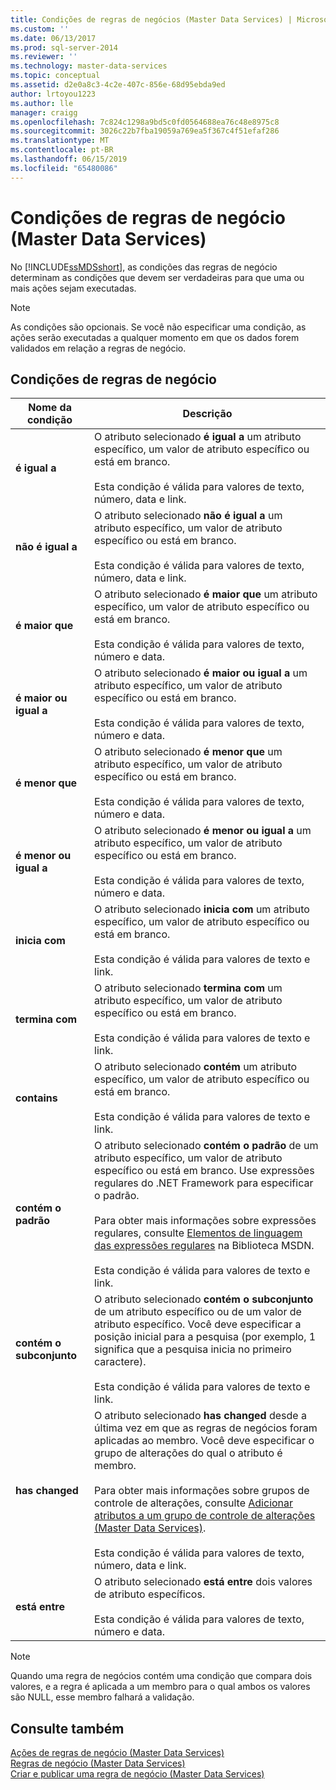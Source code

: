 ```yaml
---
title: Condições de regras de negócios (Master Data Services) | Microsoft Docs
ms.custom: ''
ms.date: 06/13/2017
ms.prod: sql-server-2014
ms.reviewer: ''
ms.technology: master-data-services
ms.topic: conceptual
ms.assetid: d2e0a8c3-4c2e-407c-856e-68d95ebda9ed
author: lrtoyou1223
ms.author: lle
manager: craigg
ms.openlocfilehash: 7c824c1298a9bd5c0fd0564688ea76c48e8975c8
ms.sourcegitcommit: 3026c22b7fba19059a769ea5f367c4f51efaf286
ms.translationtype: MT
ms.contentlocale: pt-BR
ms.lasthandoff: 06/15/2019
ms.locfileid: "65480086"
---
```

# <a name="business-rule-conditions-master-data-services"></a>Condições de regras de negócio (Master Data Services)
  No [!INCLUDE[ssMDSshort](../includes/ssmdsshort-md.md)], as condições das regras de negócio determinam as condições que devem ser verdadeiras para que uma ou mais ações sejam executadas.  
  
> [!NOTE]  
>  As condições são opcionais. Se você não especificar uma condição, as ações serão executadas a qualquer momento em que os dados forem validados em relação a regras de negócio.  
  
## <a name="business-rule-conditions"></a>Condições de regras de negócio  
  
|Nome da condição|Descrição|  
|--------------------|-----------------|  
|**é igual a**|O atributo selecionado **é igual a** um atributo específico, um valor de atributo específico ou está em branco.<br /><br /> Esta condição é válida para valores de texto, número, data e link.|  
|**não é igual a**|O atributo selecionado **não é igual a** um atributo específico, um valor de atributo específico ou está em branco.<br /><br /> Esta condição é válida para valores de texto, número, data e link.|  
|**é maior que**|O atributo selecionado **é maior que** um atributo específico, um valor de atributo específico ou está em branco.<br /><br /> Esta condição é válida para valores de texto, número e data.|  
|**é maior ou igual a**|O atributo selecionado **é maior ou igual a** um atributo específico, um valor de atributo específico ou está em branco.<br /><br /> Esta condição é válida para valores de texto, número e data.|  
|**é menor que**|O atributo selecionado **é menor que** um atributo específico, um valor de atributo específico ou está em branco.<br /><br /> Esta condição é válida para valores de texto, número e data.|  
|**é menor ou igual a**|O atributo selecionado **é menor ou igual a** um atributo específico, um valor de atributo específico ou está em branco.<br /><br /> Esta condição é válida para valores de texto, número e data.|  
|**inicia com**|O atributo selecionado **inicia com** um atributo específico, um valor de atributo específico ou está em branco.<br /><br /> Esta condição é válida para valores de texto e link.|  
|**termina com**|O atributo selecionado **termina com** um atributo específico, um valor de atributo específico ou está em branco.<br /><br /> Esta condição é válida para valores de texto e link.|  
|**contains**|O atributo selecionado **contém** um atributo específico, um valor de atributo específico ou está em branco.<br /><br /> Esta condição é válida para valores de texto e link.|  
|**contém o padrão**|O atributo selecionado **contém o padrão** de um atributo específico, um valor de atributo específico ou está em branco. Use expressões regulares do .NET Framework para especificar o padrão.<br /><br /> Para obter mais informações sobre expressões regulares, consulte [Elementos de linguagem das expressões regulares](https://go.microsoft.com/fwlink/?LinkId=164401) na Biblioteca MSDN.<br /><br /> Esta condição é válida para valores de texto e link.|  
|**contém o subconjunto**|O atributo selecionado **contém o subconjunto** de um atributo específico ou de um valor de atributo específico. Você deve especificar a posição inicial para a pesquisa (por exemplo, 1 significa que a pesquisa inicia no primeiro caractere).<br /><br /> Esta condição é válida para valores de texto e link.|  
|**has changed**|O atributo selecionado **has changed** desde a última vez em que as regras de negócios foram aplicadas ao membro. Você deve especificar o grupo de alterações do qual o atributo é membro.<br /><br /> Para obter mais informações sobre grupos de controle de alterações, consulte [Adicionar atributos a um grupo de controle de alterações &#40;Master Data Services&#41;](add-attributes-to-a-change-tracking-group-master-data-services.md).<br /><br /> Esta condição é válida para valores de texto, número, data e link.|  
|**está entre**|O atributo selecionado **está entre** dois valores de atributo específicos.<br /><br /> Esta condição é válida para valores de texto, número e data.|  
  
> [!NOTE]  
>  Quando uma regra de negócios contém uma condição que compara dois valores, e a regra é aplicada a um membro para o qual ambos os valores são NULL, esse membro falhará a validação.  
  
## <a name="see-also"></a>Consulte também  
 [Ações de regras de negócio &#40;Master Data Services&#41;](../../2014/master-data-services/business-rule-actions-master-data-services.md)   
 [Regras de negócio &#40;Master Data Services&#41;](../../2014/master-data-services/business-rules-master-data-services.md)   
 [Criar e publicar uma regra de negócio &#40;Master Data Services&#41;](../../2014/master-data-services/create-and-publish-a-business-rule-master-data-services.md)  
  
  
